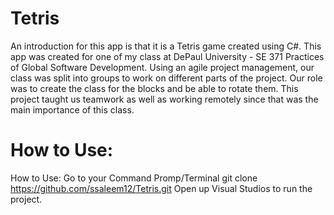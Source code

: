 # Tetris

An introduction for this app is that it is a Tetris game created using C#. This app was created for one of my class at DePaul University - SE 371 Practices of Global Software Development. Using an agile project management, our class was split into groups to work on different parts of the project. Our role was to create the class for the blocks and be able to rotate them. This project taught us teamwork as well as working remotely since that was the main importance of this class. 

# How to Use:
How to Use:
Go to your Command Promp/Terminal git clone https://github.com/ssaleem12/Tetris.git
Open up Visual Studios to run the project. 
